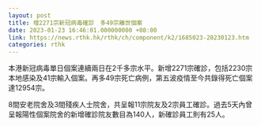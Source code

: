 ```yaml
---
layout: post
title: 增2271宗新冠病毒確診　多49宗離世個案
date: 2023-01-23 16:46:01.000000000 +08:00
link: https://news.rthk.hk/rthk/ch/component/k2/1685023-20230123.htm
categories: rthk
---
```


本港新冠病毒單日個案連續兩日在2千多宗水平。新增2271宗確診，包括2230宗本地感染及41宗輸入個案。再多49宗死亡病例，第五波疫情至今共錄得死亡個案達12954宗。

8間安老院舍及3間殘疾人士院舍，共呈報11宗院友及2宗員工確診。過去5天內曾呈報陽性個案院舍的新增確診院友數目為140人，新確診員工則有25人。
